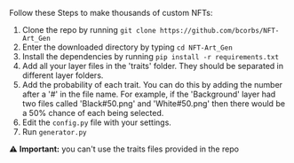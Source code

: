 Follow these Steps to make thousands of custom NFTs:
1. Clone the repo by running `git clone https://github.com/bcorbs/NFT-Art_Gen`
2. Enter the downloaded directory by typing `cd NFT-Art_Gen`
3. Install the dependencies by running `pip install -r requirements.txt`
4. Add all your layer files in the 'traits' folder. They should be separated in different layer folders.
5. Add the probability of each trait. You can do this by adding the number after a '#' in the file name. For example, if the 'Background' layer had two files called 'Black#50.png' and 'White#50.png' then there would be a 50% chance of each being selected.
6. Edit the `config.py` file with your settings.
7. Run `generator.py`

:warning: **Important:** you can't use the traits files provided in the repo
